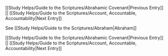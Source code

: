[[Study Helps/Guide to the Scriptures/Abrahamic Covenant|Previous Entry]]  ||  [[Study Helps/Guide to the Scriptures/Account, Accountable, Accountability|Next Entry]]

 See [[Study Helps/Guide to the Scriptures/Abraham|Abraham]]

[[Study Helps/Guide to the Scriptures/Abrahamic Covenant|Previous Entry]]  ||  [[Study Helps/Guide to the Scriptures/Account, Accountable, Accountability|Next Entry]]